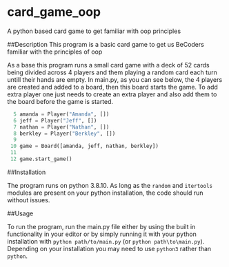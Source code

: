 # card_game_oop
A python based card game to get familiar with oop principles

##Description
This program is a basic card game to get us BeCoders familiar with the principles of oop

As a base this program runs a small card game with a deck of 52 cards being divided across 4 players and them playing a random card each turn untill their hands are empty. In main.py, as you can see below, the 4 players are created and added to a board, then this board starts the game. To add extra player one just needs to create an extra player and also add them to the board before the game is started.

```python
  5 amanda = Player("Amanda", [])
  6 jeff = Player("Jeff", [])
  7 nathan = Player("Nathan", [])
  8 berkley = Player("Berkley", [])
  9 
 10 game = Board([amanda, jeff, nathan, berkley])
 11 
 12 game.start_game()
```

##Installation

The program runs on python 3.8.10. As long as the `random` and `itertools` modules are present on your python installation, the code should run without issues.  

##Usage

To run the program, run the main.py file either by using the built in functionality in your editor or by simply running it with your python installation with `python path/to/main.py` (or `python path\to\main.py`). Depending on your installation you may need to use `python3` rather than `python`.
